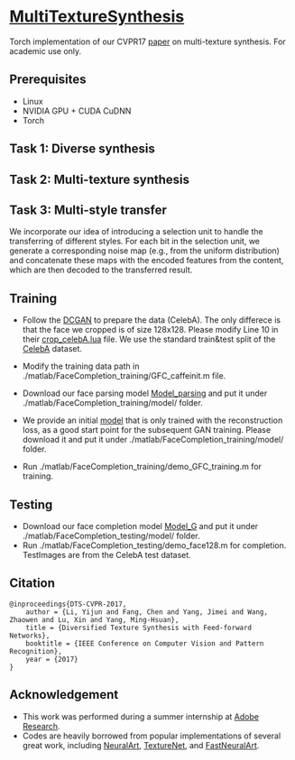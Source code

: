 # [MultiTextureSynthesis](https://sites.google.com/site/yijunlimaverick/texturesynthesis)
Torch implementation of our CVPR17 [paper](https://arxiv.org/abs/1703.01664) on multi-texture synthesis. For academic use only.

## Prerequisites

- Linux
- NVIDIA GPU + CUDA CuDNN
- Torch 

## Task 1: Diverse synthesis

## Task 2: Multi-texture synthesis

## Task 3: Multi-style transfer

We incorporate our idea of introducing a selection unit to handle the transferring of different styles. For each bit in
the selection unit, we generate a corresponding noise map (e.g., from the uniform distribution) and concatenate these
maps with the encoded features from the content, which are then decoded to the transferred result.

## Training
- Follow the [DCGAN](https://github.com/soumith/dcgan.torch) to prepare the data (CelebA). The only differece is that the face we cropped is of size 128x128. Please modify Line 10 in their [crop_celebA.lua](https://github.com/soumith/dcgan.torch/blob/master/data/crop_celebA.lua) file. We use the standard train&test split of the [CelebA](http://mmlab.ie.cuhk.edu.hk/projects/CelebA.html) dataset.

- Modify the training data path in ./matlab/FaceCompletion_training/GFC_caffeinit.m file.

- Download our face parsing model [Model_parsing](https://drive.google.com/open?id=0B8_MZ8a8aoSeaXlUR296TzM2NW8) and put it under ./matlab/FaceCompletion_training/model/ folder.

- We provide an initial [model](https://drive.google.com/open?id=0B8_MZ8a8aoSeWWtldlhXSjdydVk) that is only trained with the reconstruction loss, as a good start point for the subsequent GAN training. Please download it and put it under ./matlab/FaceCompletion_training/model/ folder.

- Run ./matlab/FaceCompletion_training/demo_GFC_training.m for training.

## Testing
- Download our face completion model [Model_G](https://drive.google.com/open?id=0B8_MZ8a8aoSeQlNwY2pkRkVIVmM) and put it under ./matlab/FaceCompletion_testing/model/ folder. 
- Run ./matlab/FaceCompletion_testing/demo_face128.m for completion. TestImages are from the CelebA test dataset.

## Citation
```
@inproceedings{DTS-CVPR-2017,
    author = {Li, Yijun and Fang, Chen and Yang, Jimei and Wang, Zhaowen and Lu, Xin and Yang, Ming-Hsuan},
    title = {Diversified Texture Synthesis with Feed-forward Networks},
    booktitle = {IEEE Conference on Computer Vision and Pattern Recognition},
    year = {2017}
}
```

## Acknowledgement
- This work was performed during a summer internship at [Adobe Research](https://research.adobe.com/).
- Codes are heavily borrowed from popular implementations of several great work, including [NeuralArt](https://github.com/jcjohnson/neural-style), [TextureNet](https://github.com/DmitryUlyanov/texture_nets), and [FastNeuralArt](https://github.com/jcjohnson/fast-neural-style).
